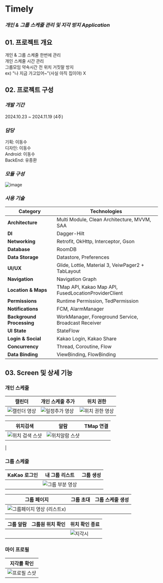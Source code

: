 # Timely
### ***개인 & 그룹 스케줄 관리 및 지각 방지 Application***
## 01. 프로젝트 개요
개인 & 그룹 스케줄 한번에 관리     
개인 스케줄 시간 관리   
그룹모임 약속시간 전 위치 거짓말 방지    
  ex) "나 지금 가고있어~"(사실 아직 집이야) X   

## 02. 프로젝트 구성
### ***개발 기간***   
2024.10.23 ~ 2024.11.19 (4주)

### ***담당***   
기획: 이동수    
디자인: 이동수    
Android: 이동수   
BackEnd: 유종환   
 
### ***모듈 구성***
![image](https://github.com/user-attachments/assets/84a1a595-3903-4e5e-afd4-44a9203231a8)

### ***사용 기술***
| **Category** | **Technologies** |
| --- | --- |
| **Architecture** | Multi Module, Clean Architecture, MVVM, SAA |
| **DI** | Dagger-Hilt |
| **Networking** | Retrofit, OkHttp, Interceptor, Gson|
| **Database** | RoomDB |
| **Data Storage** |  Datastore, Preferences |
| **UI/UX** | Glide, Lottie, Material 3, VeiwPager2 + TabLayout |
| **Navigation** | Navigation Graph |
| **Location & Maps** | TMap API, Kakao Map API, FusedLocationProviderClient |
| **Permissions** | Runtime Permission, TedPermission |
| **Notifications** | FCM, AlarmManager |
| **Background Processing** | WorkManager, Foreground Service, Broadcast Receiver |
| **UI State** |StateFlow|
| **Login & Social** | Kakao Login, Kakao Share |
| **Concurrency** | Thread, Coroutine, Flow |
| **Data Binding** | ViewBinding, FlowBinding |

## 03. Screen 및 상세 기능
### 개인 스케줄
| 캘린더| 개인 스케줄 추가 | 위치 권한 |
|---|---|---|
|![캘린더 영상](https://github.com/user-attachments/assets/0518bf5d-06f5-437b-9179-0b444b0aa15b)|![일정추가 영상](https://github.com/user-attachments/assets/2f11083f-cdd0-463a-93a2-dfa0c056e66d)|![위치 권한 영상 ](https://github.com/user-attachments/assets/4b54ed15-e7cb-4afb-a4b5-0fbd2cc02075)|


| 위치검색 | 알람 | TMap 연결|
|---|---|---|
|![위치 검색 스샷](https://github.com/user-attachments/assets/b03aa7db-26ab-4f81-954d-923490316161)|![위치알람 스샷](https://github.com/user-attachments/assets/32db328c-3783-4fe8-8217-7ab0c284cdd5)| 
 |

### 그룹 스케줄
| KaKao 로그인 | 내 그룹 리스트 | 그룹 생성 |
|---|---|---|
||![그룹 부분 영상](https://github.com/user-attachments/assets/b351ff3f-670c-46b8-b9b4-d5358585b6b2)||

| 그룹 페이지 | 그룹 초대 | 그룹 스케줄 생성 |
|---|---|---|
|![그룹페이지 영상 (리스트x)](https://github.com/user-attachments/assets/875895de-5d05-409a-8485-9b557934f93a)|||

| 그룹 알람 | 그룹원 위치 확인 | 위치 확인 종료 |
|---|---|---|
|||![지각시](https://github.com/user-attachments/assets/f1b8851b-2cee-4e4b-951e-6d600cd3041e)|


### 마이 프로필
| 지각률 확인 |
|---|
|![프로필 스샷 ](https://github.com/user-attachments/assets/d6e68576-953c-4317-8c7f-59debb809e25)|


